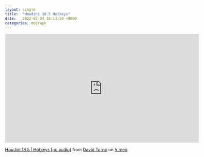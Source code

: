 ```yaml
---
layout: single
title:  "Houdini 18.5 Hotkeys"
date:   2022-02-04 18:13:50 +0000
categories: mograph
---
```


<iframe src="https://player.vimeo.com/video/609484913?h=3e42fef99e" width="640" height="360" frameborder="0" allow="autoplay; fullscreen; picture-in-picture" allowfullscreen></iframe>
<p><a href="https://vimeo.com/609484913">Houdini 18.5 | Hotkeys [no audio]</a> from <a href="https://vimeo.com/davidtorno">David Torno</a> on <a href="https://vimeo.com">Vimeo</a>.</p>
